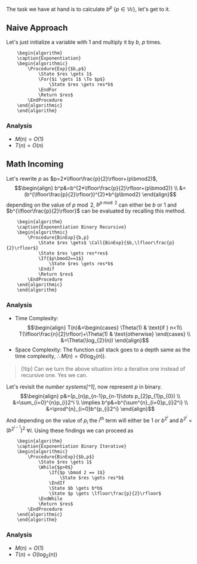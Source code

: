 The task we have at hand is to calculate $b^p$ $\{p \in \mathbb{W}\}$, let's get to it.

## Naive Approach
Let's just initialize a variable with 1 and multiply it by $b$, $p$ times.
```pseudo
	\begin{algorithm}
	\caption{Exponentiation}
	\begin{algorithmic}
		\Procedure{Exp}{$b,p$}
			\State $res \gets 1$
			\For{$i \gets 1$ \To $p$}
				\State $res \gets res*b$
			\EndFor
			\Return $res$
		\EndProcedure
	\end{algorithmic}
	\end{algorithm}
```
### Analysis
- $M(n)=O(1)$
- $T(n)=O(n)$

## Math Incoming
Let's rewrite $p$ as $p=2*\lfloor\frac{p}{2}\rfloor+(p\bmod2)$,
$$\begin{align}
b^p&=b^{2*\lfloor\frac{p}{2}\rfloor+(p\bmod2)} \\
&=(b^{\lfloor\frac{p}{2}\rfloor})^{2}*b^{p\bmod2}
\end{align}$$
depending on the value of $p\bmod2$, $b^{p\bmod2}$ can either be $b$ or $1$ and $b^{\lfloor\frac{p}{2}\rfloor}$ can be evaluated by recalling this method.

```pseudo
	\begin{algorithm}
	\caption{Exponentiation Binary Recursive}
	\begin{algorithmic}
		\Procedure{BinExp}{b,p}
			\State $res \gets$ \Call{BinExp}{$b,\lfloor\frac{p}{2}\rfloor$}
			\State $res \gets res*res$
			\If{$p\bmod2==1$}
				\State $res \gets res*b$
			\Endif
			\Return $res$
		\EndProcedure
	\end{algorithmic}
	\end{algorithm}
```
### Analysis
- Time Complexity:
  $$\begin{align}
	T(n)&=\begin{cases}
	\Theta(1) & \text{if } n<1\\
	T(\lfloor\frac{n}{2}\rfloor)+\Theta(1) & \text{otherwise}
	\end{cases} \\
	&=\Theta(\log_{2}(n))
	\end{align}$$
- Space Complexity:
  The function call stack goes to a depth same as the time complexity, $\therefore M(n)=\Theta(\log_{2}(n))$.

> [!tip] Can we turn the above situation into a iterative one instead of recursive one. Yes we can.

Let's revisit the _number systems[^1]_, now represent $p$ in binary.
$$\begin{align}
p&=(p_{n}p_{n-1}p_{n-1}\dots p_{2}p_{1}p_{0}) \\
&=\sum_{i=0}^{n}p_{i}2^i \\
\implies b^p&=b^{\sum^{n}_{i=0}p_{i}2^i} \\
&=\prod^{n}_{i=0}b^{p_{i}2^i}
\end{align}$$
And depending on the value of $p_{i}$ the $i^{th}$ term will either be $1$ or $b^{2^i}$ and $b^{2^i}=(b^{2^{i-1}})^2$ $\forall i$. Using these findings we can proceed as
```pseudo
	\begin{algorithm}
	\caption{Exponentiation Binary Iterative}
	\begin{algorithmic}
		\Procedure{BinExp}{$b,p$}
			\State $res \gets 1$
			\While{$p>0$}
				\If{$p \bmod 2 == 1$}
					\State $res \gets res*b$
				\EndIf
				\State $b \gets b*b$
				\State $p \gets \lfloor\frac{p}{2}\rfloor$
			\EndWhile
			\Return $res$
		\EndProcedure
	\end{algorithmic}
	\end{algorithm}
```
### Analysis
- $M(n)=O(1)$
- $T(n)=O(\log_{2}(n))$